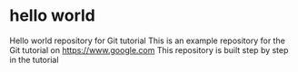 # hello world

Hello world repository for Git tutorial
This is an example repository for the Git tutorial on https://www.google.com
This repository is built step by step in the tutorial
